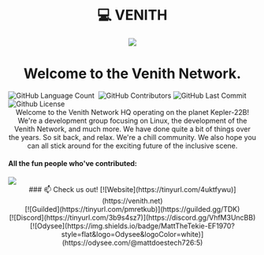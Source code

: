 <body>
<div align="center">
<h1>💻 VENITH</h1>
<p align="center"><img src="https://avatars.githubusercontent.com/u/144567275?s=200&v=4"></p>
<h1>Welcome to the Venith Network.</h1></div></body>
<body>
<div align="left">
<img alt="GitHub Language Count" src="https://img.shields.io/github/languages/count/VENITHNET/VENITH.NET" /> <img alt="" src="https://img.shields.io/github/repo-size/VENITHNET/VENITH.NET" /> <img alt="GitHub Contributors" src="https://img.shields.io/github/contributors/VENITHNET/VENITH.NET" /> <img alt="GitHub Last Commit" src="https://img.shields.io/github/last-commit/VENITHNET/VENITH.NET" /> <img alt="Github License" src="https://img.shields.io/github/license/VENITHNET/VENITH.NET" /></div></body>
<body>
<div align="center">
Welcome to the Venith Network HQ operating on the planet Kepler-22B!
We're a development group focusing on Linux, the development of the Venith Network, and much more. We have done quite a bit of things over the years. So sit back, and relax. We're a chill community.
We also hope you can all stick around for the exciting future of the inclusive scene.</div></body>

<body>
<div align="left">
  
  #### All the fun people who've contributed:

  <a href = "https://github.com/VENITHNET/VENITH.NET/graphs/contributors">
  <img src = "https://contrib.rocks/image?repo=VENITHNET/VENITH.NET"/>
</a></div></body>
<body>
<div align="center">
### 📫 Check us out!
[![Website](https://tinyurl.com/4uktfywu)](https://venith.net)<br>
[![Guilded](https://tinyurl.com/pmretkub)](https://guilded.gg/TDK)<br>
[![Discord](https://tinyurl.com/3b9s4sz7)](https://discord.gg/VhfM3UncBB)<br>
[![Odysee](https://img.shields.io/badge/MattTheTekie-EF1970?style=flat&logo=Odysee&logoColor=white)](https://odysee.com/@mattdoestech726:5)<br>
